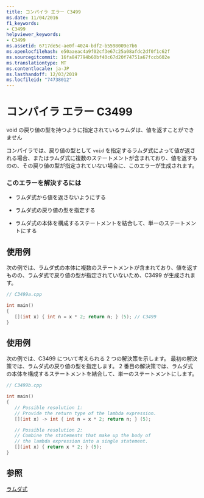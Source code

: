 ```yaml
---
title: コンパイラ エラー C3499
ms.date: 11/04/2016
f1_keywords:
- C3499
helpviewer_keywords:
- C3499
ms.assetid: 6717de5c-ae0f-4024-bdf2-b5598009e7b6
ms.openlocfilehash: e50aaeac4a9f02cf3e67c25a08afdc2df0f1c62f
ms.sourcegitcommit: 16fa847794b60bf40c67d20f74751a67fccb602e
ms.translationtype: MT
ms.contentlocale: ja-JP
ms.lasthandoff: 12/03/2019
ms.locfileid: "74738012"
---
```

# <a name="compiler-error-c3499"></a>コンパイラ エラー C3499

void の戻り値の型を持つように指定されているラムダは、値を返すことができません

コンパイラでは、戻り値の型として `void` を指定するラムダ式によって値が返される場合、またはラムダ式に複数のステートメントが含まれており、値を返すものの、その戻り値の型が指定されていない場合に、このエラーが生成されます。

### <a name="to-correct-this-error"></a>このエラーを解決するには

- ラムダ式から値を返さないようにする

- ラムダ式の戻り値の型を指定する

- ラムダ式の本体を構成するステートメントを結合して、単一のステートメントにする

## <a name="example"></a>使用例

次の例では、ラムダ式の本体に複数のステートメントが含まれており、値を返すものの、ラムダ式で戻り値の型が指定されていないため、C3499 が生成されます。

```cpp
// C3499a.cpp

int main()
{
   [](int x) { int n = x * 2; return n; } (5); // C3499
}
```

## <a name="example"></a>使用例

次の例では、C3499 について考えられる 2 つの解決策を示します。 最初の解決策では、ラムダ式の戻り値の型を指定します。 2 番目の解決策では、ラムダ式の本体を構成するステートメントを結合して、単一のステートメントにします。

```cpp
// C3499b.cpp

int main()
{
   // Possible resolution 1:
   // Provide the return type of the lambda expression.
   [](int x) -> int { int n = x * 2; return n; } (5);

   // Possible resolution 2:
   // Combine the statements that make up the body of
   // the lambda expression into a single statement.
   [](int x) { return x * 2; } (5);
}
```

## <a name="see-also"></a>参照

[ラムダ式](../../cpp/lambda-expressions-in-cpp.md)
